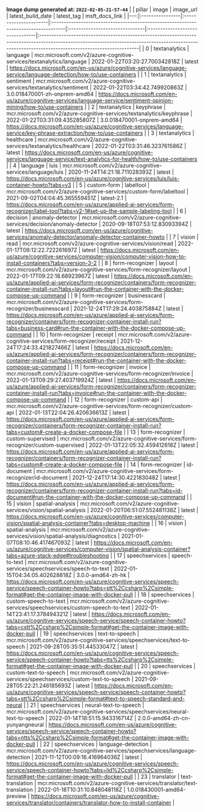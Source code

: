 **Image dump generated at: `2022-02-05-21-57-44`**
|    | pillar          | image                 | image_url                                                                          | latest_build_date              | latest_tag                      | msft_docs_link                                                                                                                                                                                      |
|---:|:----------------|:----------------------|:-----------------------------------------------------------------------------------|:-------------------------------|:--------------------------------|:----------------------------------------------------------------------------------------------------------------------------------------------------------------------------------------------------|
|  0 | textanalytics   | language              | mcr.microsoft.com/v2/azure-cognitive-services/textanalytics/language               | 2022-01-22T03:20:27.700342818Z | latest                          | https://docs.microsoft.com/en-us/azure/cognitive-services/language-service/language-detection/how-to/use-containers                                                                                 |
|  1 | textanalytics   | sentiment             | mcr.microsoft.com/v2/azure-cognitive-services/textanalytics/sentiment              | 2022-01-22T03:34:42.749920863Z | 3.0.018470001-zh-onprem-amd64   | https://docs.microsoft.com/en-us/azure/cognitive-services/language-service/sentiment-opinion-mining/how-to/use-containers                                                                           |
|  2 | textanalytics   | keyphrase             | mcr.microsoft.com/v2/azure-cognitive-services/textanalytics/keyphrase              | 2022-01-22T03:31:09.435285807Z | 3.0.018470001-onprem-amd64      | https://docs.microsoft.com/en-us/azure/cognitive-services/language-service/key-phrase-extraction/how-to/use-containers                                                                              |
|  3 | textanalytics   | healthcare            | mcr.microsoft.com/v2/azure-cognitive-services/textanalytics/healthcare             | 2022-01-22T03:31:46.323761586Z | latest                          | https://docs.microsoft.com/en-us/azure/cognitive-services/language-service/text-analytics-for-health/how-to/use-containers                                                                          |
|  4 | language        | luis                  | mcr.microsoft.com/v2/azure-cognitive-services/language/luis                        | 2020-11-24T14:21:18.711028393Z | latest                          | https://docs.microsoft.com/en-us/azure/cognitive-services/luis/luis-container-howto?tabs=v3                                                                                                         |
|  5 | custom-form     | labeltool             | mcr.microsoft.com/v2/azure-cognitive-services/custom-form/labeltool                | 2021-09-02T04:04:45.365559451Z | latest-2.1                      | https://docs.microsoft.com/en-us/azure/applied-ai-services/form-recognizer/label-tool?tabs=v2-1#set-up-the-sample-labeling-tool                                                                     |
|  6 | decision        | anomaly-detector      | mcr.microsoft.com/v2/azure-cognitive-services/decision/anomaly-detector            | 2020-09-18T07:53:12.83093394Z  | latest                          | https://docs.microsoft.com/en-us/azure/cognitive-services/anomaly-detector/anomaly-detector-container-howto                                                                                         |
|  7 | vision          | read                  | mcr.microsoft.com/v2/azure-cognitive-services/vision/read                          | 2022-01-17T09:12:22.722261697Z | latest                          | https://docs.microsoft.com/en-us/azure/cognitive-services/computer-vision/computer-vision-how-to-install-containers?tabs=version-3-2                                                                |
|  8 | form-recognizer | layout                | mcr.microsoft.com/v2/azure-cognitive-services/form-recognizer/layout               | 2022-01-17T09:22:18.68923967Z  | latest                          | https://docs.microsoft.com/en-us/azure/applied-ai-services/form-recognizer/containers/form-recognizer-container-install-run?tabs=layout#run-the-container-with-the-docker-compose-up-command        |
|  9 | form-recognizer | businesscard          | mcr.microsoft.com/v2/azure-cognitive-services/form-recognizer/businesscard         | 2021-12-24T17:29:24.403875884Z | latest                          | https://docs.microsoft.com/en-us/azure/applied-ai-services/form-recognizer/containers/form-recognizer-container-install-run?tabs=business-card#run-the-container-with-the-docker-compose-up-command |
| 10 | form-recognizer | receipt               | mcr.microsoft.com/v2/azure-cognitive-services/form-recognizer/receipt              | 2021-12-24T17:24:33.421827466Z | latest                          | https://docs.microsoft.com/en-us/azure/applied-ai-services/form-recognizer/containers/form-recognizer-container-install-run?tabs=receipt#run-the-container-with-the-docker-compose-up-command       |
| 11 | form-recognizer | invoice               | mcr.microsoft.com/v2/azure-cognitive-services/form-recognizer/invoice              | 2022-01-13T09:29:27.403719924Z | latest                          | https://docs.microsoft.com/en-us/azure/applied-ai-services/form-recognizer/containers/form-recognizer-container-install-run?tabs=invoice#run-the-container-with-the-docker-compose-up-command       |
| 12 | form-recognizer | custom-api            | mcr.microsoft.com/v2/azure-cognitive-services/form-recognizer/custom-api           | 2022-01-13T22:04:26.420636613Z | latest                          | https://docs.microsoft.com/en-us/azure/applied-ai-services/form-recognizer/containers/form-recognizer-container-install-run?tabs=custom#-create-a-docker-compose-file                               |
| 13 | form-recognizer | custom-supervised     | mcr.microsoft.com/v2/azure-cognitive-services/form-recognizer/custom-supervised    | 2022-01-13T22:05:32.459412618Z | latest                          | https://docs.microsoft.com/en-us/azure/applied-ai-services/form-recognizer/containers/form-recognizer-container-install-run?tabs=custom#-create-a-docker-compose-file                               |
| 14 | form-recognizer | id-document           | mcr.microsoft.com/v2/azure-cognitive-services/form-recognizer/id-document          | 2021-12-24T17:14:30.422183048Z | latest                          | https://docs.microsoft.com/en-us/azure/applied-ai-services/form-recognizer/containers/form-recognizer-container-install-run?tabs=id-document#run-the-container-with-the-docker-compose-up-command   |
| 15 | vision          | spatial-analysis      | mcr.microsoft.com/v2/azure-cognitive-services/vision/spatial-analysis              | 2022-01-20T06:51:07.552481138Z | latest                          | https://docs.microsoft.com/en-us/azure/cognitive-services/computer-vision/spatial-analysis-container?tabs=desktop-machine                                                                           |
| 16 | vision          | spatial-analysis      | mcr.microsoft.com/v2/azure-cognitive-services/vision/spatial-analysis/diagnostics  | 2021-01-07T08:10:46.417467093Z | latest                          | https://docs.microsoft.com/en-us/azure/cognitive-services/computer-vision/spatial-analysis-container?tabs=azure-stack-edge#troubleshooting                                                          |
| 17 | speechservices  | speech-to-text        | mcr.microsoft.com/v2/azure-cognitive-services/speechservices/speech-to-text        | 2022-01-15T04:34:05.402628818Z | 3.0.0-amd64-zh-hk               | https://docs.microsoft.com/en-us/azure/cognitive-services/speech-service/speech-container-howto?tabs=stt%2Ccsharp%2Csimple-format#get-the-container-image-with-docker-pull                          |
| 18 | speechservices  | custom-speech-to-text | mcr.microsoft.com/v2/azure-cognitive-services/speechservices/custom-speech-to-text | 2022-01-14T23:41:17.378494321Z | latest                          | https://docs.microsoft.com/en-us/azure/cognitive-services/speech-service/speech-container-howto?tabs=cstt%2Ccsharp%2Csimple-format#get-the-container-image-with-docker-pull                         |
| 19 | speechservices  | text-to-speech        | mcr.microsoft.com/v2/azure-cognitive-services/speechservices/text-to-speech        | 2021-09-28T05:35:51.44533047Z  | latest                          | https://docs.microsoft.com/en-us/azure/cognitive-services/speech-service/speech-container-howto?tabs=tts%2Ccsharp%2Csimple-format#get-the-container-image-with-docker-pull                          |
| 20 | speechservices  | custom-text-to-speech | mcr.microsoft.com/v2/azure-cognitive-services/speechservices/custom-text-to-speech | 2021-09-28T05:22:21.246185693Z | latest                          | https://docs.microsoft.com/en-us/azure/cognitive-services/speech-service/speech-container-howto?tabs=stt%2Ccsharp%2Csimple-format#text-to-speech-standard-and-neural                                |
| 21 | speechservices  | neural-text-to-speech | mcr.microsoft.com/v2/azure-cognitive-services/speechservices/neural-text-to-speech | 2022-01-14T18:51:15.943316714Z | 2.0.0-amd64-zh-cn-yunyangneural | https://docs.microsoft.com/en-us/azure/cognitive-services/speech-service/speech-container-howto?tabs=ntts%2Ccsharp%2Csimple-format#get-the-container-image-with-docker-pull                         |
| 22 | speechservices  | language-detection    | mcr.microsoft.com/v2/azure-cognitive-services/speechservices/language-detection    | 2021-11-12T00:09:16.416964036Z | latest                          | https://docs.microsoft.com/en-us/azure/cognitive-services/speech-service/speech-container-howto?tabs=lid%2Ccsharp%2Csimple-format#get-the-container-image-with-docker-pull                          |
| 23 | translator      | text-translation      | mcr.microsoft.com/v2/azure-cognitive-services/translator/text-translation          | 2022-01-18T10:31:10.848048118Z | 1.0.018430001-amd64-preview     | https://docs.microsoft.com/en-us/azure/cognitive-services/translator/containers/translator-how-to-install-container                                                                                 |